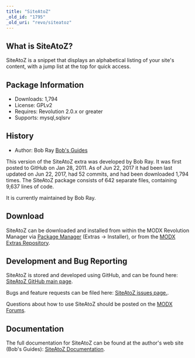 ```yaml
---
title: "SiteAtoZ"
_old_id: "1795"
_old_uri: "revo/siteatoz"
---
```


## What is SiteAtoZ?

SiteAtoZ is a snippet that displays an alphabetical listing of your site's content, with a jump list at the top for quick access.

## Package Information

- Downloads: 1,794
- License: GPLv2
- Requires: Revolution 2.0.x or greater
- Supports: mysql,sqlsrv

## History

- Author: Bob Ray [Bob's Guides](https://bobsguides.com)

 This version of the SiteAtoZ extra was developed by Bob Ray. It was first posted to GitHub on Jan 28, 2011. As of Jun 22, 2017 it had been last updated on Jun 22, 2017, had 52 commits, and had been downloaded 1,794 times. The SiteAtoZ package consists of 642 separate files, containing 9,637 lines of code.

It is currently maintained by Bob Ray.

## Download

 SiteAtoZ can be downloaded and installed from within the MODX Revolution Manager via [Package Manager](developing-in-modx/advanced-development/package-management "Package Manager") (Extras -> Installer), or from the [MODX Extras Repository](https://modx.com/extras/package/siteatoz).

## Development and Bug Reporting

 SiteAtoZ is stored and developed using GitHub, and can be found here: [SiteAtoZ GitHub main page](https://github.com/BobRay/SiteAtoZ).

 Bugs and feature requests can be filed here: [SiteAtoZ issues page.](https://github.com/BobRay/SiteAtoZ/issues).

Questions about how to use SiteAtoZ should be posted on the [MODX Forums](https://forums.modx.com).

## Documentation

 The full documentation for SiteAtoZ can be found at the author's web site (Bob's Guides): [SiteAtoZ Documentation](https://bobsguides.com/siteatoz-tutorial.html).
